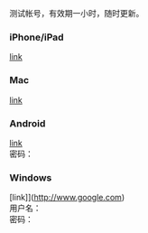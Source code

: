 
测试帐号，有效期一小时，随时更新。

### iPhone/iPad  
[link](http://www.google.com)

### Mac  
[link](http://www.google.com)

### Android  
[link](http://www.google.com)  
密码：

### Windows  
[link]](http://www.google.com)  
用户名：  
密码：
